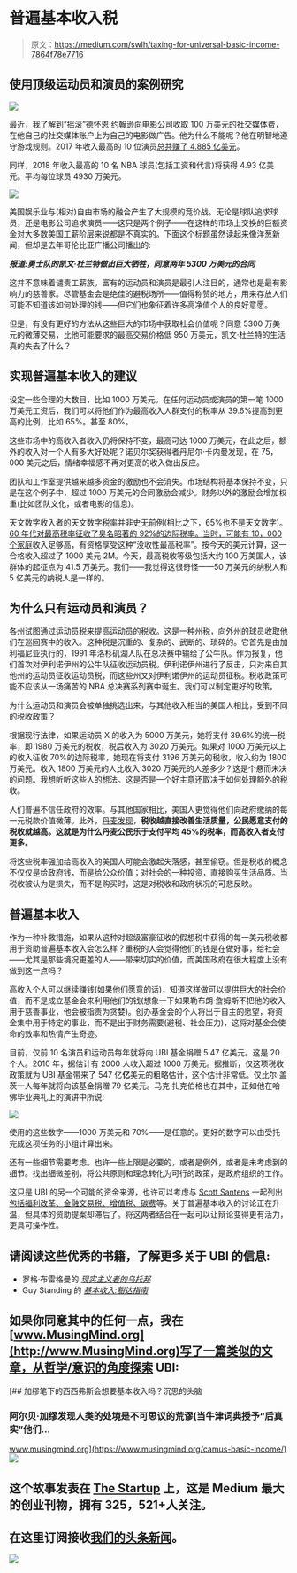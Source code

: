 # 普遍基本收入税

> 原文：<https://medium.com/swlh/taxing-for-universal-basic-income-7864f78e7716>

## 使用顶级运动员和演员的案例研究

![](img/1f1dccc8c8d4ff28e353957465dfa091.png)

最近，我了解到“摇滚”德怀恩·约翰逊[向电影公司收取 100 万美元的社交媒体费](http://www.vulture.com/2018/05/the-rock-is-charging-million-dollars-to-promote-his-next-movie-online.html)，在他自己的社交媒体账户上为自己的电影做广告。他为什么不能呢？他在明智地遵守游戏规则。2017 年收入最高的 10 位演员[总共赚了 4.885 亿美元](https://www.forbes.com/sites/natalierobehmed/2017/08/22/full-list-the-worlds-highest-paid-actors-and-actresses-2017/#15c86b537515)。

同样，2018 年收入最高的 10 名 NBA 球员(包括工资和代言)将获得 4.93 亿美元。平均每位球员 4930 万美元。

![](img/d94c6f494f34eb71740cbfd5ad3ac088.png)

美国娱乐业与(相对)自由市场的融合产生了大规模的竞价战。无论是球队追求球员，还是电影公司追求演员——这只是两个例子——在这样的市场上交换的巨额资金对大多数美国工薪阶层来说都是不真实的。下面这个标题虽然读起来像洋葱新闻，但却是去年哥伦比亚广播公司播出的:

***报道:勇士队的凯文·杜兰特做出巨大牺牲，同意两年 5300 万美元的合同***

这并不意味着谴责工薪族。富有的运动员和演员是最引人注目的，通常也是最有影响力的慈善家。尽管基金会是绝佳的避税场所——值得称赞的地方，用来存放人们可能不知道该如何处理的钱——但它们也象征着许多高净值个人的良好意愿。

但是，有没有更好的方法从这些巨大的市场中获取社会价值呢？同意 5300 万美元的微薄交易，比他可能要求的最高交易价格低 950 万美元，凯文·杜兰特的生活真的失去了什么？

## 实现普遍基本收入的建议

设定一些合理的大数目，比如 1000 万美元。在任何运动员或演员的第一笔 1000 万美元工资后，我们可以将他们作为最高收入人群支付的税率从 39.6%提高到更高的比例，比如 65%。甚至 80%。

这些市场中的高收入者收入仍将保持不变，最高可达 1000 万美元，在此之后，额外的收入对一个人有多大好处呢？诺贝尔奖获得者丹尼尔·卡内曼发现，在 75，000 美元之后，情绪幸福感不再对更高的收入做出反应。

团队和工作室提供越来越多资金的激励也不会消失。市场结构将基本保持不变，只是在这个例子中，超过 1000 万美元的合同激励会减少。财务以外的激励会增加权重(比如团队文化，或者电影的信息)。

天文数字收入者的天文数字税率并非史无前例(相比之下，65%也不是天文数字)。[60 年代对最高税率征收了臭名昭著的 92%的边际税率。当时，](http://www.slate.com/blogs/moneybox/2017/08/07/the_history_of_tax_rates_for_the_rich.html)[可能有 10，000 个家庭](https://taxfoundation.org/how-many-taxpayers-fall-each-income-tax-bracket/)收入足够高，有资格享受这种“没收性最高税率”。按今天的美元计算，这一合格收入超过了 1000 美元 2M。今天，最高税收等级包括大约 100 万美国人，该群体的起征点为 41.5 万美元。我们——我觉得这很奇怪——50 万美元的纳税人和 5 亿美元的纳税人是一样的。

## 为什么只有运动员和演员？

各州试图通过运动员税来提高运动员的税收。这是一种州税，向外州的球员收取他们在巡回赛中的收入。这种税是沉重的、复杂的、武断的、琐碎的。它首先是由加利福尼亚执行的，1991 年洛杉矶湖人队在总决赛中输给了公牛队。作为报复，他们首次对伊利诺伊州的公牛队征收运动员税。伊利诺伊州进行了反击，只对来自其他州的运动员征收运动员税，而这些州又对伊利诺伊州的运动员征税。税收政策可能不应该从一场痛苦的 NBA 总决赛系列赛中诞生。我们可以制定更好的政策。

为什么运动员和演员会被单独挑选出来，与其他收入相当的美国人相比，受到不同的税收政策？

根据现行法律，如果运动员 X 的收入为 5000 万美元，她将支付 39.6%的统一税率，即 1980 万美元的税收，税后收入为 3020 万美元。如果对 1000 万美元以上的收入征收 70%的边际税率，她现在将支付 3196 万美元的税收，收入约为 1800 万美元。收入 1800 万美元的人比收入 3020 万美元的人差多少？这是个悬而未决的问题。我想听听这些人的想法。这是否是一个好主意还取决于如何处理额外的税收。

人们普遍不信任政府的效率。与其他国家相比，美国人更觉得他们向政府缴纳的每一元税款价值微薄。此外，[丹麦发现](https://www.usnews.com/news/best-countries/articles/2016-01-20/why-danes-happily-pay-high-rates-of-taxes)，**税收越直接改善生活质量，公民愿意支付的税收就越高。这就是为什么丹麦公民乐于支付平均 45%的税率，而高收入者支付更多。**

将这些税率强加给高收入的美国人可能会激起失落感，甚至偷窃。但是税收的概念不仅仅是给政府钱，而是给公众价值；对社会的一种投资，直接购买生活品质。当税收被认为是损失，而不是购买时，这是对税收和政府状况的可悲反映。

## 普遍基本收入

作为一种补救措施，如果从这种对超级富豪征收的假想税中获得的每一美元税收都用于资助普遍基本收入会怎么样？重税的人会觉得他们的钱是在做好事，给社会——尤其是那些境况更差的人——带来切实的价值，而美国政府在很大程度上没有做到这一点吗？

高收入个人可以继续赚钱(如果他们愿意的话)，知道这样做可以提供巨大的社会价值，而不是成立基金会来利用他们的钱(想象一下如果勒布朗·詹姆斯不把他的收入用于慈善事业，他会被指责为贪婪)。创办基金会的个人将出于自主的愿望，将资金集中用于特定的事业，而不是出于财务需要(避税、社会压力)，这将对基金会使命的效率和热情产生奇迹。

目前，仅前 10 名演员和运动员每年就将向 UBI 基金捐赠 5.47 亿美元。这是 20 个人。2010 年，据估计有 2000 人收入超过 1000 万美元。据推断，仅这项税收政策就为 UBI 基金带来了 547 亿**亿**美元的粗略估计，这个估计非常低。仅比尔·盖茨一人每年就将向该基金捐赠 79 亿美元。马克·扎克伯格也在其中，正如他在哈佛毕业典礼上的演讲中所说:

![](img/a8fc6722053a3780657202e79ee02cb7.png)

使用的这些数字——1000 万美元和 70%——是任意的。更好的数字可以由受托完成这项任务的小组计算出来。

还有一些细节需要考虑。也许一些上限是必要的，或者是例外，或者是未考虑到的细节。找出细微差别，将公共原则和理念转化为可行的政策，是政府组织的工作。

这只是 UBI 的另一个可能的资金来源，也许可以考虑与 [Scott Santens](https://medium.com/u/751d1915b9fb?source=post_page-----7864f78e7716--------------------------------) 一起列出[包括福利改革、金融交易税、增值税、碳费](/economicsecproj/how-to-reform-welfare-and-taxes-to-provide-every-american-citizen-with-a-basic-income-bc67d3f4c2b8)等。关于普遍基本收入的讨论正在升温，但具体的资助提案却滞后了。将这两者结合在一起可以让辩论变得更有活力，更具可操作性。

## 请阅读这些优秀的书籍，了解更多关于 UBI 的信息:

*   罗格·布雷格曼的 [*现实主义者的乌托邦*](https://amzn.to/2Kbudrl)
*   Guy Standing 的 [*基本收入:豁达指南*](https://amzn.to/2rzGlKZ)

## 如果你同意其中的任何一点，我在[www.MusingMind.org](http://www.MusingMind.org)写了一篇类似的文章，从哲学/意识的角度探索 UBI:

[](https://www.musingmind.org/camus-basic-income/) [## 加缪笔下的西西弗斯会想要基本收入吗？沉思的头脑

### 阿尔贝·加缪发现人类的处境是不可思议的荒谬(当牛津词典授予“后真实”他们…

www.musingmind.org](https://www.musingmind.org/camus-basic-income/) [![](img/308a8d84fb9b2fab43d66c117fcc4bb4.png)](https://medium.com/swlh)

## 这个故事发表在 [The Startup](https://medium.com/swlh) 上，这是 Medium 最大的创业刊物，拥有 325，521+人关注。

## 在这里订阅接收[我们的头条新闻](http://growthsupply.com/the-startup-newsletter/)。

[![](img/b0164736ea17a63403e660de5dedf91a.png)](https://medium.com/swlh)